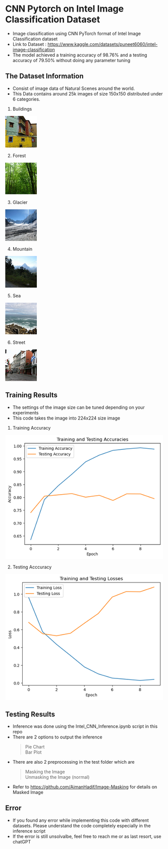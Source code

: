 # CNN Pytorch on Intel Image Classification Dataset
- Image classification using CNN PyTorch format of Intel Image Classification dataset
- Link to Dataset : https://www.kaggle.com/datasets/puneet6060/intel-image-classification
- The model achieved a training accuracy of 98.76% and a testing accuracy of 79.50% without doing any parameter tuning

## The Dataset Information
- Consist of image data of Natural Scenes around the world.
- This Data contains around 25k images of size 150x150 distributed under 6 categories.
1. Buildings
<img src="example-images/building.jpg" alt="augdog5" width="100">
     
2. Forest
<img src="example-images/forest.jpg" alt="augdog5" width="100">
     
3. Glacier
<img src="example-images/glacier.jpg" alt="augdog5" width="100">
     
4. Mountain
<img src="example-images/mountain.jpg" alt="augdog5" width="100">
     
5. Sea
<img src="example-images/sea.jpg" alt="augdog5" width="100">

6. Street
<img src="example-images/street.jpg" alt="augdog5" width="100">   

## Training Results
- The settings of the image size can be tuned depending on your experiments
- This code takes the image into 224x224 size image

1. Training Accuracy
<img src="example-images/accuracy graph.png" alt="augdog5" width="500">

2. Testing Acccuracy
<img src="example-images/loss graph.png" alt="augdog5" width="500">

## Testing Results
- Inference was done using the Intel_CNN_Inference.ipynb script in this repo
- There are 2 options to output the inference
  > Pie Chart </br>
  > Bar Plot
- There are also 2 preprocessing in the test folder which are
   > Masking the Image </br>
   > Unmasking the Image (normal)
- Refer to https://github.com/AimanHadif/Image-Masking for details on Masked Image

## Error
- If you found any error while implementing this code with different datasets. Please understand the code completely especially in the inference script
- If the error is still unsolvalbe, feel free to reach me or as last resort, use chatGPT
